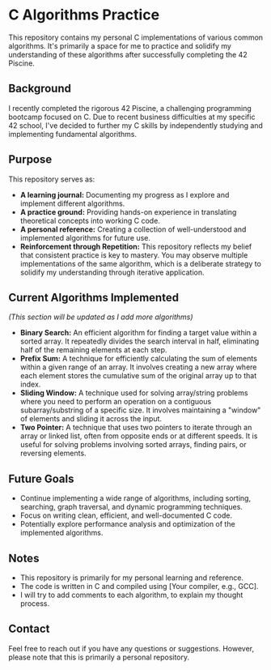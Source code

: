 # C Algorithms Practice

This repository contains my personal C implementations of various common algorithms. It's primarily a space for me to practice and solidify my understanding of these algorithms after successfully completing the 42 Piscine.

## Background

I recently completed the rigorous 42 Piscine, a challenging programming bootcamp focused on C. Due to recent business difficulties at my specific 42 school, I've decided to further my C skills by independently studying and implementing fundamental algorithms.

## Purpose

This repository serves as:

* **A learning journal:** Documenting my progress as I explore and implement different algorithms.
* **A practice ground:** Providing hands-on experience in translating theoretical concepts into working C code.
* **A personal reference:** Creating a collection of well-understood and implemented algorithms for future use.
* **Reinforcement through Repetition:** This repository reflects my belief that consistent practice is key to mastery. You may observe multiple implementations of the same algorithm, which is a deliberate strategy to solidify my understanding through iterative application.

## Current Algorithms Implemented

*(This section will be updated as I add more algorithms)*

* **Binary Search:** An efficient algorithm for finding a target value within a sorted array. It repeatedly divides the search interval in half, eliminating half of the remaining elements at each step.
* **Prefix Sum:** A technique for efficiently calculating the sum of elements within a given range of an array. It involves creating a new array where each element stores the cumulative sum of the original array up to that index.
* **Sliding Window:** A technique used for solving array/string problems where you need to perform an operation on a contiguous subarray/substring of a specific size. It involves maintaining a "window" of elements and sliding it across the input.
* **Two Pointer:** A technique that uses two pointers to iterate through an array or linked list, often from opposite ends or at different speeds. It is useful for solving problems involving sorted arrays, finding pairs, or reversing elements.

## Future Goals

* Continue implementing a wide range of algorithms, including sorting, searching, graph traversal, and dynamic programming techniques.
* Focus on writing clean, efficient, and well-documented C code.
* Potentially explore performance analysis and optimization of the implemented algorithms.

## Notes

* This repository is primarily for my personal learning and reference.
* The code is written in C and compiled using [Your compiler, e.g., GCC].
* I will try to add comments to each algorithm, to explain my thought process.

## Contact

Feel free to reach out if you have any questions or suggestions. However, please note that this is primarily a personal repository.
